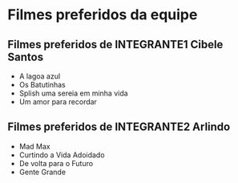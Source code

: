 # Filmes preferidos da equipe

## Filmes preferidos de INTEGRANTE1 Cibele Santos

* A lagoa azul 
* Os Batutinhas
* Splish uma sereia em minha vida
* Um amor para recordar 


## Filmes preferidos de INTEGRANTE2 Arlindo 

* Mad Max
* Curtindo a Vida Adoidado
* De volta para o Futuro
* Gente Grande

